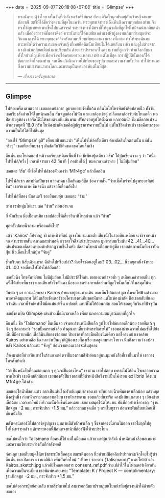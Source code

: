 +++
date = '2025-09-07T20:18:08+07:00'
title = 'Glimpse'
+++
> พระนันทะ ผู้จำใจบวชในวันที่กำลังจะเข้าพิธีสมรส ยังคงมีจิตใจผูกพันอยู่กับเจ้าหญิงชนบทกัลยาณี สตรีที่ได้ชื่อว่างดงามที่สุดในแคว้น พระพุทธเจ้าทรงเล็งเห็นถึงความทุกข์ของท่าน จึงทรงใช้อุบายพาเหาะขึ้นไปบนสวรรค์ ระหว่างทางได้ทรงชี้ให้ดูนางลิงที่ถูกไฟไหม้จนน่าเกลียดน่ากลัว เมื่อถึงสวรรค์ชั้นดาวดึงส์ พระนันทะก็ได้พบกับเหล่านางฟ้าผู้งดงามเกินกว่ามนุษย์จะจินตนาการได้ พระพุทธองค์จึงตรัสถามเปรียบเทียบความงามของทั้งสาม ทำให้พระนันทะตระหนักได้ว่าความงามของเจ้าหญิงที่เคยยึดติดนั้นเทียบไม่ได้เลยกับนางฟ้า และดูไม่ต่างจากนางลิงน่าเกลียดเมื่อนำมาเปรียบกัน ด้วยแรงปรารถนาในความงามที่สูงกว่า ท่านจึงกลับมาตั้งใจบำเพ็ญเพียรเพื่อหวังจะได้ครอบครองเหล่านางฟ้า แต่ในที่สุด การปฏิบัตินั้นเองก็ได้ขัดเกลาจิตใจของท่าน จนเห็นแจ้งถึงความไม่เที่ยงของรูปกายและความงามทั้งปวง ทำให้ท่านละซึ่งความปรารถนาทางโลกและบรรลุเป็นพระอรหันต์ในที่สุด
>
> *— เรื่องราวครั้งพุทธกาล*

---

## Glimpse

ไฟห้องหรี่ลงตามเวลา เธอถอดหน้ากาก ลูบรอยสายรัดที่แก้ม กลิ่นไอโซโพรพิลยังติดปลายนิ้ว ทั้งวันเธอเรียงสัดส่วนให้ใบหน้าคนอื่น สันจมูกต้องไม่หัก แสงเงาต้องเข้าคู่ เปลือกตาต้องรับกับโหนกคิ้ว พอปิดประตูห้อง เธอจัดโต๊ะให้ขอบตรงกับเส้นพรม ปรับกรอบรูปให้ตั้งฉาก ยกกาต้มน้ำ ชั่งเมล็ดกาแฟจนตัวเลขหยุดที่ 18.0 กรัม ในห้องผ่าตัดเธอคือผู้บัญชาการความเป็นไป แต่ในชีวิตส่วนตัว เธอคือทาสของความเป็นไปได้ที่ไม่สิ้นสุด

“ลองใช้ ‘Glimpse’ ดูสิ” เพื่อนสนิทแนะนำ “เห็นโปรไฟล์ครั้งเดียว ต้องตัดสินใจตอนนั้น แค่นั้นจริงๆ” เธอเพียงยิ้มบาง ๆ มันขัดกับวิธีคิดของเธอโดยสิ้นเชิง

คืนนั้น เธอโหลดแอป หน้าจอเรียบเหมือนพื้นที่ว่าง มีเพียงปุ่มเดียว ‘เริ่ม’ ใต้ปุ่มเขียนจาง ๆ ว่า “หนึ่งโปรไฟล์/ครั้ง | เวลาพิจารณา 42 วินาที | กดข้ามได้ | หมดเวลาแล้วหาย | ไม่มีปุ่มย้อน”

เธอแตะ ‘เริ่ม’ ตั้งชื่อโปรไฟล์ของตัวเองว่า ‘M1r4ge’ แล้วล็อกอิน

โปรไฟล์แรก สถาปนิกปีนเขา แววตาคม เสื้อกันลมสีซีด ข้อความสั้น “ว่างเมื่อไหร่จะไปดูพระอาทิตย์ขึ้น” เธอจ้องภาพ ชีพจรนิ่ง แล้วจอก็เลื่อนถัดไป

โปรไฟล์ที่สอง นักดนตรี รอยยิ้มอบอุ่น เธอแตะ “ข้าม”

สาม เชฟหนุ่มไฟแรง เธอ “ข้าม” ก่อนอ่านจบ

สี่ นักเขียน มือเปื้อนหมึก เธอปล่อยให้เสี้ยววินาทีไหลผ่าน แล้ว “ข้าม”

ทุกครั้งปลายนิ้วถาม หรือคนถัดไป?

แล้ว ‘Kairos’ ก็ปรากฏ ช่างภาพทิวทัศน์ ภูเขาในยามเมฆต่ำ เสียงน้ำในร่องหินเหมือนจะซ่าจากหน้าจอ คำบรรยายสั้น ฉลาดและขำพอดี แววตาใจดีจนน่าประหลาด มุมขวาบนเริ่มนับ 42…41…40… เส้นประของสัดส่วนทองคำปรากฏวาบขึ้นในหัว สัดส่วนใบหน้าเกือบเท่าคู่มือ เธอสลัดภาพนั้นทิ้งราวปัดฝุ่น นิ้วเลื่อนไปใกล้ปุ่ม “จับคู่”

ชั่วพริบตา นิสัยเดิมแทรก ดีเกินไปหรือเปล่า? มีอะไรซ่อนอยู่ไหม? 03…02… นิ้วหยุดหนึ่งจังหวะ 01…00 จอเลื่อนไปโปรไฟล์ถัดแล้ว

เธอนั่งนิ่ง โทรศัพท์เงียบ ไม่มีปุ่มย้อน ไม่มีประวัติให้ค้น เธอแตะหน้าจอซ้ำ ๆ เหมือนคลำรอยเย็บ ทุกครั้งได้เพียงพื้นขาว และเสียงหัวใจตัวเอง มือของเธอร่างภาพสัดส่วนที่ถูกใจนั้นเก็บไว้ในสมุดโน้ต

วันต่อ ๆ มา ความเงียบของ Kairos ย้ายมาอยู่ตามทางเดิน เธอเห็นโปสเตอร์ภูเขาในรถไฟฟ้าแล้วมองหาเครดิตมุมภาพ ได้ยินเสียงชัตเตอร์ของใครบางคนก็เผลอหันหา แต่ในห้องผ่าตัด มือเธอกลับมั่นคงกว่าเดิม เวลาที่จำกัดทำให้มีดแม่นยำขึ้น แปลกดี แอปที่ไม่ให้ย้อนกลับ สอนให้เธออยู่กับวินาทีปัจจุบัน

เธอยังคงเปิด Glimpse เล่นบ้างเมื่อมีเวลาเหลือ เพื่อตามหาความสมบูรณ์แบบที่ถูกใจ

คืนหนึ่ง ชื่อ ‘Talismano’ ขึ้นเต็มจอ เจ้าของร้านหนังสือเล็ก รูปโปรไฟล์เบลอเล็กน้อย รอยยิ้มเก้ ๆ กัง ๆ ข้อความว่า “ชอบปั๊มตราหนังสือ ถ้าคุณมา เดี๋ยวทำตราพิเศษให้” เธอมองผ่านความไม่คมชัดไปยังเล็บที่มีคราบหมึก เสื้อลินินยับตรงข้อศอก ป้ายราคาที่ลายมือเอียงนิดเดียว แต่โครงหน้าเขาคล้าย Kairos อย่างเหลือเชื่อ หากว่าเป็นญาติผู้น้องเธอก็คงเชื่อ เธอสูดลมหายใจยาว นึกถึงความว่างเปล่าหลัง Kairos แล้วแตะ “จับคู่” ก่อนวงแหวนเวลาจะสิ้นสุดลง

เรื่องมาต่อที่บ่ายวันเสาร์ในร้านกาแฟ ตราปั๊มวงกลมสีฟ้าอ่อนอยู่บนมุมหนังสือที่เขายื่นมาให้ เธอวางโทรศัพท์คว่ำ

“ถ้าเป็นหนังสือที่คุณชอบมาก ๆ คุณจะปั๊มตรงไหน” เขาถาม
เธอไม่ตอบ เพราะไม่ได้ยิน ใจเธอลอยวาดภาพในหัว เธอดึงสติกลับมา
เธอมองตัวปั๊มวงกลมที่มีตัวหนังสือวิ่งวนเป็นโค้งรอบ ex libris โค้งบน M1r4ge โค้งล่าง

เธอแตะไอน้ำที่ขอบแก้ว ลากเป็นเส้นโค้งรับกับมุมปากของเขา ขยับปลายนิ้วเพิ่มองศาเล็กน้อย แล้วหยุดนิ่งครู่หนึ่ง ก่อนหัวเราะกลบความเงียบ เขาหัวเราะตาม ขอบแก้วสั่นระริก คางมีเส้นแผลบาง ๆ เอียงซ้ายเล็กน้อย เวลาเขายิ้มผิวบริเวณนั้นตึงขึ้นนิดหน่อย
เธอกางสมุดโน้ตให้แบน บันทึกอย่างเชี่ยวชาญ “ฐานปีกจมูก −2 มม., กระจับปาก +1.5 มม.” แล้ววงกลมจุดเล็ก ๆ ตรงใบหูขวา ก่อนจะพับเก็บเหมือนที่คั่นหนังสือ

หลังเคาน์เตอร์มีโปสการ์ดรูปภูเขา มุมภาพมีตัวอักษรเล็ก ๆ ซึ่งจากตรงนี้อ่านไม่ออก เธอไม่ลุกไปดู ไม่ใช่เพราะกลัว แต่เพราะตอนนี้มีคนตรงหน้าที่ต้องฟังให้จบประโยค

เธอไม่แน่ใจว่า Talismano คือคนที่ใช่ แต่ในมือเธอ แก้วกาแฟอุ่นกำลังดี น้ำหนักหนังสือพอเหมาะ และความเงียบระหว่างกันก็กำลังพอดี

ก่อนลุก เธอเก็บสมุดโน้ตเข้ากระเป๋าเสื้อคลุม ขณะเดินออก นิ้วหัวแม่มือคลึงฝาปากกาเมจิกโดยไม่รู้ตัว 
คืนนั้น เธอเปิดตารางงานคลินิก เพิ่มบันทึกใหม่ “ปรึกษา รอยคาง (Talismano)” แนบไฟล์อ้างอิง Kairos_sketch.jpg แล้วอัปโหลดเอกสาร consent_ref.pdf ว่างเปล่าไว้ในโฟลเดอร์เดียวกัน เพื่อความเป็นระเบียบ
เธอพิมพ์หมายเหตุ: “Template: K / Project K — complimentary: ฐานปีกจมูก −2 มม., กระจับปาก +1.5 มม.”

เธอไม่ต้องการปุ่มย้อนกลับ หากสิ่งที่หายไป สามารถกลับมาปรากฏบนใบหน้าที่อยู่ตรงหน้าได้ด้วยตัวเธอเอง
